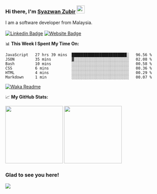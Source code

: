 ### Hi there, I'm <a href="https://syazwan.xyz" target="_blank">Syazwan Zubir</a> <img src="https://media.giphy.com/media/hvRJCLFzcasrR4ia7z/giphy.gif" width="25px">
I am a software developer from Malaysia.
<br/><br/>
[![Linkedin Badge](https://img.shields.io/badge/-LinkedIn-0e76a8?style=flat-square&logo=Linkedin&logoColor=white)](https://linkedin.com/in/syazwanzubir)
[![Website Badge](https://img.shields.io/badge/Website-3b5998?style=flat-square&logo=google-chrome&logoColor=white)](https://syazwan.xyz)

📊 **This Week I Spent My Time On:**
<!--START_SECTION:waka-->

```text
JavaScript   27 hrs 39 mins  ████████████████████████░   96.56 %
JSON         35 mins         ▓░░░░░░░░░░░░░░░░░░░░░░░░   02.08 %
Bash         10 mins         ░░░░░░░░░░░░░░░░░░░░░░░░░   00.58 %
CSS          6 mins          ░░░░░░░░░░░░░░░░░░░░░░░░░   00.36 %
HTML         4 mins          ░░░░░░░░░░░░░░░░░░░░░░░░░   00.29 %
Markdown     1 min           ░░░░░░░░░░░░░░░░░░░░░░░░░   00.07 %
```

<!--END_SECTION:waka-->
[![Waka Readme](https://github.com/syazwanz/syazwanz/actions/workflows/wakatime.yml/badge.svg)](https://github.com/syazwanz/syazwanz/actions/workflows/wakatime.yml)

📈 **My GitHub Stats:**

<p>
  <img height="180em" src="https://github-readme-stats.vercel.app/api?username=syazwanz&show_icons=true&hide_border=false&&count_private=true&include_all_commits=true" />
  <img height="180em" src="https://github-readme-stats.vercel.app/api/top-langs/?username=syazwanz&exclude_repo=KNN-Image-Classification&show_icons=true&hide_border=false&layout=compact&langs_count=8"/>
</p>

### Glad to see you here!
![](https://visitor-badge.glitch.me/badge?page_id=syazwanz.syazwanz)
